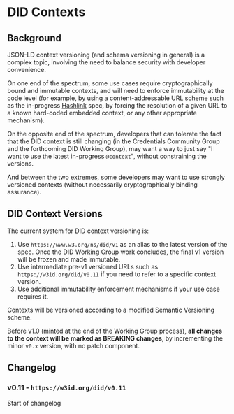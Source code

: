 # DID Contexts

## Background

JSON-LD context versioning (and schema versioning in general) is a complex 
topic, involving the need to balance security with developer convenience.

On one end of the spectrum, some use cases require cryptographically bound and 
immutable contexts, and will need to enforce immutability at the code level
(for example, by using a content-addressable URL scheme such as the in-progress 
[Hashlink](https://tools.ietf.org/html/draft-sporny-hashlink-03) spec, by
forcing the resolution of a given URL to a known hard-coded embedded context,
or any other appropriate mechanism).

On the opposite end of the spectrum, developers that can tolerate the fact that
the DID context is still changing (in the Credentials Community Group and the 
forthcoming DID Working Group), may want a way to just say "I want to use the
latest in-progress `@context`", without constraining the versions.

And between the two extremes, some developers may want to use strongly versioned
contexts (without necessarily cryptographically binding assurance).

## DID Context Versions

The current system for DID context versioning is:

1. Use `https://www.w3.org/ns/did/v1` as an alias to the latest version of the
  spec. Once the DID Working Group work concludes, the final v1 version will be
  frozen and made immutable.
2. Use intermediate pre-v1 versioned URLs such as `https://w3id.org/did/v0.11`
  if you need to refer to a specific context version.
3. Use additional immutability enforcement mechanisms if your use case requires 
  it.

Contexts will be versioned according to a modified Semantic Versioning scheme.

Before v1.0 (minted at the end of the Working Group process), **all changes to
the context will be marked as BREAKING changes**, by incrementing the minor
`v0.x` version, with no patch component.

## Changelog

### v0.11 - `https://w3id.org/did/v0.11`

Start of changelog